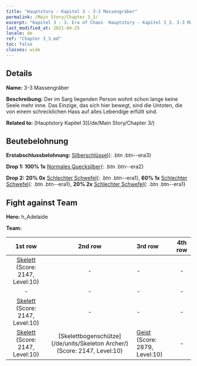 ```yaml
---
title: "Hauptstory - Kapitel 3 - 3-3 Massengräber"
permalink: /Main Story/Chapter 3_3/
excerpt: "Kapitel 3 - 3. Era of Chaos  Hauptstory - Kapitel 3_3. 3-3 Massengräber"
last_modified_at: 2021-04-25
locale: de
ref: "Chapter 3_3.md"
toc: false
classes: wide
---
```


## Details

 **Name:** 3-3 Massengräber

 **Beschreibung:** Der im Sarg liegenden Person wohnt schon lange keine Seele mehr inne. Das Einzige, das sich hier bewegt, sind die Untoten, die von einem schrecklichen Hass auf alles Lebendige erfüllt sind.

 **Related to:** [Hauptstory Kapitel 3](/de/Main Story/Chapter 3/)

## Beutebelohnung

 **Erstabschlussbelohnung:** [Silberschlüssel](/ItemsDE/con_693/){: .btn .btn--era3}

 **Drop 1:** **100% 1x** [Normales Quecksilber](/ItemsDE/mat_8/){: .btn .btn--era2}

 **Drop 2:** **20% 0x** [Schlechter Schwefel](/ItemsDE/mat_3/){: .btn .btn--era1}, **60% 1x** [Schlechter Schwefel](/ItemsDE/mat_3/){: .btn .btn--era1}, **20% 2x** [Schlechter Schwefel](/ItemsDE/mat_3/){: .btn .btn--era1}


## Fight against Team
 **Hero:** h_Adelaide

 **Team:**


  | 1st row | 2nd row | 3rd row | 4th row |
  |:----:|:----:|:----|:----:|
  | [Skelett](/de/units/Skeleton/) (Score: 2147, Level:10)  | - | - | - |
  | - | - | - | - |
  | [Skelett](/de/units/Skeleton/) (Score: 2147, Level:10)  | - | - | - |
  | [Skelett](/de/units/Skeleton/) (Score: 2147, Level:10)  | [Skelettbogenschütze](/de/units/Skeleton Archer/) (Score: 2147, Level:10)  | [Geist](/de/units/Wight/) (Score: 2879, Level:10)  | - |


